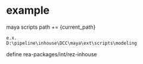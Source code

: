 # example

maya scripts path += {current_path}

```
e.x.
D:\pipeline\inhouse\DCC\maya\ext\scripts\modeling
```

define rea-packages/int/rez-inhouse